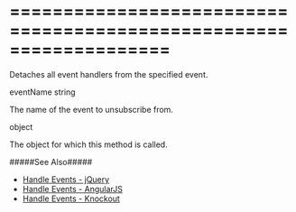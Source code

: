 <!--**
/*-------------------------------------------
    Auto-generated file. Do not modify.
-------------------------------------------

**-->
===================================================================
===================================================================

<!--shortDescription-->
Detaches all event handlers from the specified event.
<!--/shortDescription-->

<!--paramName1-->eventName<!--/paramName1-->
<!--paramType1-->string<!--/paramType1-->
<!--paramDescription1-->
The name of the event to unsubscribe from.
<!--/paramDescription1-->

<!--returnType-->object<!--/returnType-->
<!--returnDescription-->
The object for which this method is called.
<!--/returnDescription-->

<!--fullDescription-->
#####See Also#####
- [Handle Events - jQuery](/Documentation/Guide/Getting_Started/Widget_Basics_-_jQuery/Handle_Events/)
- [Handle Events - AngularJS](/Documentation/Guide/Getting_Started/Widget_Basics_-_AngularJS/Handle_Events/)
- [Handle Events - Knockout](/Documentation/Guide/Getting_Started/Widget_Basics_-_Knockout/Handle_Events/)
<!--/fullDescription-->